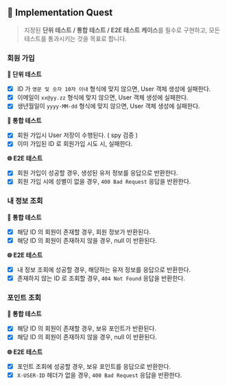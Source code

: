 ## 🧪 Implementation Quest

> 지정된 **단위 테스트 / 통합 테스트 / E2E 테스트 케이스**를 필수로 구현하고, 모든 테스트를 통과시키는 것을 목표로 합니다.

### 회원 가입

**🧱 단위 테스트**

- [x]  ID 가 `영문 및 숫자 10자 이내` 형식에 맞지 않으면, User 객체 생성에 실패한다.
- [x]  이메일이 `xx@yy.zz` 형식에 맞지 않으면, User 객체 생성에 실패한다.
- [x]  생년월일이 `yyyy-MM-dd` 형식에 맞지 않으면, User 객체 생성에 실패한다.

**🔗 통합 테스트**

- [x]  회원 가입시 User 저장이 수행된다. ( spy 검증 )
- [x]  이미 가입된 ID 로 회원가입 시도 시, 실패한다.

**🌐 E2E 테스트**

- [x]  회원 가입이 성공할 경우, 생성된 유저 정보를 응답으로 반환한다.
- [x]  회원 가입 시에 성별이 없을 경우, `400 Bad Request` 응답을 반환한다.

### 내 정보 조회

**🔗 통합 테스트**

- [x]  해당 ID 의 회원이 존재할 경우, 회원 정보가 반환된다.
- [x]  해당 ID 의 회원이 존재하지 않을 경우, null 이 반환된다.

**🌐 E2E 테스트**

- [x]  내 정보 조회에 성공할 경우, 해당하는 유저 정보를 응답으로 반환한다.
- [x]  존재하지 않는 ID 로 조회할 경우, `404 Not Found` 응답을 반환한다.

### 포인트 조회

**🔗 통합 테스트**

- [x]  해당 ID 의 회원이 존재할 경우, 보유 포인트가 반환된다.
- [x]  해당 ID 의 회원이 존재하지 않을 경우, null 이 반환된다.

**🌐 E2E 테스트**

- [x]  포인트 조회에 성공할 경우, 보유 포인트를 응답으로 반환한다.
- [x]  `X-USER-ID` 헤더가 없을 경우, `400 Bad Request` 응답을 반환한다.

